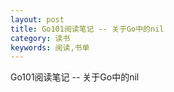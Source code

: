 ```yaml
---
layout: post
title: Go101阅读笔记 -- 关于Go中的nil
category: 读书
keywords: 阅读,书单
---
```


Go101阅读笔记 -- 关于Go中的nil



